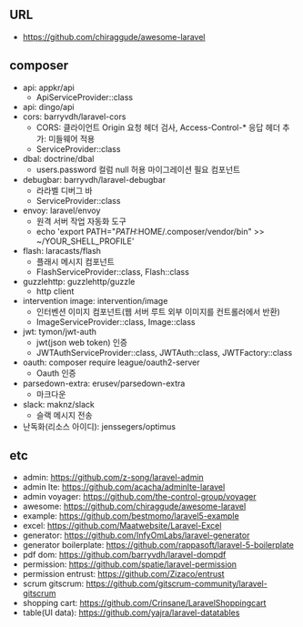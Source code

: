 ## URL
* https://github.com/chiraggude/awesome-laravel

## composer
* api: appkr/api
	* ApiServiceProvider::class
* api: dingo/api
* cors: barryvdh/laravel-cors
	* CORS: 클라이언트 Origin 요청 헤더 검사, Access-Control-* 응답 헤더 추가: 미들웨어 적용
	* ServiceProvider::class
* dbal: doctrine/dbal
	* users.password 컬럼 null 허용 마이그레이션 필요 컴포넌트
* debugbar: barryvdh/laravel-debugbar
	* 라라벨 디버그 바
	* ServiceProvider::class
* envoy: laravel/envoy
	* 원격 서버 작업 자동화 도구
	* echo 'export PATH="$PATH:$HOME/.composer/vendor/bin" >> ~/YOUR_SHELL_PROFILE'
* flash: laracasts/flash
	* 플래시 메시지 컴포넌트
	* FlashServiceProvider::class, Flash::class
* guzzlehttp: guzzlehttp/guzzle
	* http client
* intervention image: intervention/image
	* 인터벤션 이미지 컴포넌트(웹 서버 루트 외부 이미지를 컨트롤러에서 반환)
	* ImageServiceProvider::class, Image::class
* jwt: tymon/jwt-auth
	* jwt(json web token) 인증
	* JWTAuthServiceProvider::class, JWTAuth::class, JWTFactory::class
* oauth: composer require league/oauth2-server
	* Oauth 인증
* parsedown-extra: erusev/parsedown-extra
	* 마크다운
* slack: maknz/slack
	* 슬랙 메시지 전송
* 난독화(리소스 아이디): jenssegers/optimus

## etc
* admin: https://github.com/z-song/laravel-admin
* admin lte: https://github.com/acacha/adminlte-laravel
* admin voyager: https://github.com/the-control-group/voyager
* awesome: https://github.com/chiraggude/awesome-laravel
* example: https://github.com/bestmomo/laravel5-example
* excel: https://github.com/Maatwebsite/Laravel-Excel
* generator: https://github.com/InfyOmLabs/laravel-generator
* generator boilerplate: https://github.com/rappasoft/laravel-5-boilerplate
* pdf dom: https://github.com/barryvdh/laravel-dompdf
* permission: https://github.com/spatie/laravel-permission
* permission entrust: https://github.com/Zizaco/entrust
* scrum gitscrum: https://github.com/gitscrum-community/laravel-gitscrum
* shopping cart: https://github.com/Crinsane/LaravelShoppingcart
* table(UI data): https://github.com/yajra/laravel-datatables